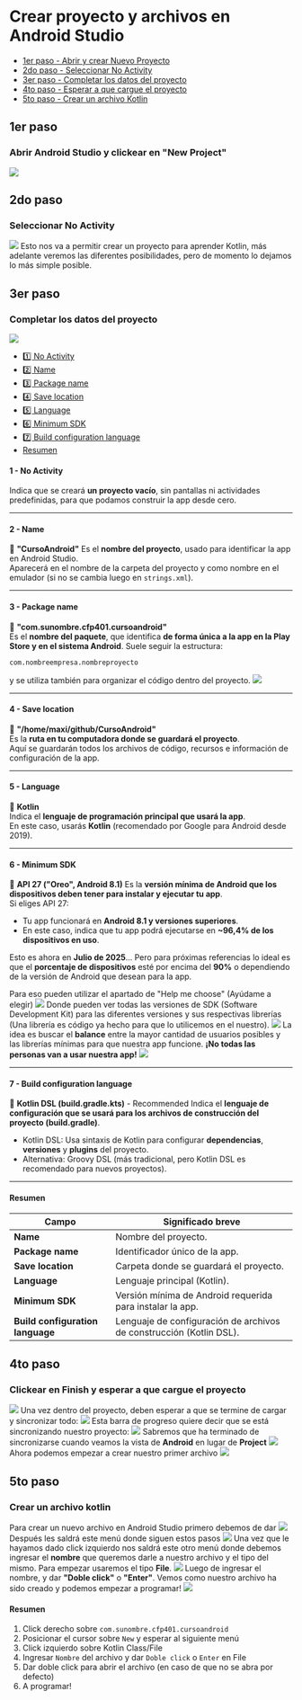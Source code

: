 # Crear proyecto y archivos en Android Studio
- [1er paso - Abrir y crear Nuevo Proyecto](#1er-paso)
- [2do paso - Seleccionar No Activity](#2do-paso)
- [3er paso - Completar los datos del proyecto](#3er-paso)
- [4to paso - Esperar a que cargue el proyecto](#4to-paso)
- [5to paso - Crear un archivo Kotlin](#5to-paso)


## 1er paso
### Abrir Android Studio y clickear en "New Project"
  ![](../recursos/CrearProyecto1.png)

## 2do paso
### Seleccionar No Activity
![](../recursos/CrearProyecto2.png)
Esto nos va a permitir crear un proyecto para aprender Kotlin, más adelante veremos las diferentes posibilidades, pero de momento lo dejamos lo más simple posible.
## 3er paso
### Completar los datos del proyecto
![](../recursos/CrearProyecto3.png)
- [1️⃣ No Activity](#1---no-activity)
- [2️⃣ Name](#2---name)
- [3️⃣ Package name](#3---package-name)
- [4️⃣ Save location](#4---save-location)
- [5️⃣ Language](#5---language)
- [6️⃣ Minimum SDK](#6---minimum-sdk)
- [7️⃣ Build configuration language](#7---build-configuration-language)
- [Resumen](#resumen)
#### 1 - No Activity

Indica que se creará **un proyecto vacío**, sin pantallas ni actividades predefinidas, para que podamos construir la app desde cero.

---
#### 2 - Name

🔹 **"CursoAndroid"** 
Es el **nombre del proyecto**, usado para identificar la app en Android Studio.  
Aparecerá en el nombre de la carpeta del proyecto y como nombre en el emulador (si no se cambia luego en `strings.xml`).

---
#### 3 - Package name

🔹 **"com.sunombre.cfp401.cursoandroid"**  
Es el **nombre del paquete**, que identifica **de forma única a la app en la Play Store y en el sistema Android**.
Suele seguir la estructura:

`com.nombreempresa.nombreproyecto`

y se utiliza también para organizar el código dentro del proyecto.
![](../recursos/Ejemplo%20Package%20name.png)

---
#### 4 - Save location

🔹 **"/home/maxi/github/CursoAndroid"**  
Es la **ruta en tu computadora donde se guardará el proyecto**.  
Aquí se guardarán todos los archivos de código, recursos e información de configuración de la app.

---

#### 5 - Language

🔹 **Kotlin**  
Indica el **lenguaje de programación principal que usará la app**.  
En este caso, usarás **Kotlin** (recomendado por Google para Android desde 2019).

---

#### 6 - Minimum SDK

🔹 **API 27 ("Oreo", Android 8.1)** 
Es la **versión mínima de Android que los dispositivos deben tener para instalar y ejecutar tu app**.  
Si eliges API 27:

- Tu app funcionará en **Android 8.1 y versiones superiores**.
- En este caso, indica que tu app podrá ejecutarse en **~96,4% de los dispositivos en uso**.

Esto es ahora en **Julio de 2025**... Pero para próximas referencias lo ideal es que el **porcentaje de dispositivos** esté por encima del **90%** o dependiendo de la versión de Android que desean para la app.

Para eso pueden utilizar el apartado de "Help me choose" (Ayúdame a elegir)
![](../recursos/Min%20SDK%20Help%20me%20choose.png)
Donde pueden ver todas las versiones de SDK (Software Development Kit) para las diferentes versiones y sus respectivas librerías (Una librería es código ya hecho para que lo utilicemos en el nuestro).
![](../recursos/API%20Version%20distribution.png)
La idea es buscar el **balance** entre la mayor cantidad de usuarios posibles y las librerías mínimas para que nuestra app funcione. **¡No todas las personas van a usar nuestra app!**
![](../recursos/Mayor%20version%20vs%20menos%20dispositivos.png)

---
#### 7 - Build configuration language

🔹 **Kotlin DSL (build.gradle.kts)** - Recommended
Indica el **lenguaje de configuración que se usará para los archivos de construcción del proyecto (build.gradle)**.

- Kotlin DSL: Usa sintaxis de Kotlin para configurar **dependencias**, **versiones** y **plugins** del proyecto.
- Alternativa: Groovy DSL (más tradicional, pero Kotlin DSL es recomendado para nuevos proyectos).

---
#### Resumen

| Campo                            | Significado breve                                                   |
| -------------------------------- | ------------------------------------------------------------------- |
| **Name**                         | Nombre del proyecto.                                                |
| **Package name**                 | Identificador único de la app.                                      |
| **Save location**                | Carpeta donde se guardará el proyecto.                              |
| **Language**                     | Lenguaje principal (Kotlin).                                        |
| **Minimum SDK**                  | Versión mínima de Android requerida para instalar la app.           |
| **Build configuration language** | Lenguaje de configuración de archivos de construcción (Kotlin DSL). |


## 4to paso
### Clickear en Finish y esperar a que cargue el proyecto
![](../recursos/Finish%20button.png)
Una vez dentro del proyecto, deben esperar a que se termine de cargar y sincronizar todo:
![](../recursos/Project%20view.png)
Esta barra de progreso quiere decir que se está sincronizando nuestro proyecto:
![](../recursos/Carga%20de%20Gradle.png)
Sabremos que ha terminado de sincronizarse cuando veamos la vista de **Android** en lugar de **Project**
![](../recursos/Project%20vs%20Android%20view%20zoom.png)
Ahora podemos empezar a crear nuestro primer archivo
![](../recursos/Android%20view.png)
## 5to paso
### Crear un archivo kotlin
Para crear un nuevo archivo en Android Studio primero debemos de dar
![](../recursos/Click%20derecho%20sobre%20el%20paquete.png)
Después les saldrá este menú donde siguen estos pasos
![](../recursos/Crear%20nuevo%20archivo.png)
Una vez que le hayamos dado click izquierdo nos saldrá este otro menú donde debemos ingresar el **nombre** que queremos darle a nuestro archivo y el tipo del mismo. Para empezar usaremos el tipo **File**.
![](../recursos/Kotlin%20file.png)
Luego de ingresar el nombre, y dar **"Doble click"** o **"Enter"**. Vemos como nuestro archivo ha sido creado y podemos empezar a programar!
![](../recursos/Creación%20de%20archivo%20kotlin.png)
#### Resumen
1. Click derecho sobre `com.sunombre.cfp401.cursoandroid`
2. Posicionar el cursor sobre `New` y esperar al siguiente menú
3. Click izquierdo sobre Kotlin Class/File
4. Ingresar `Nombre` del archivo y dar `Doble click` o `Enter` en File
5. Dar doble click para abrir el archivo (en caso de que no se abra por defecto)
6. A programar!

